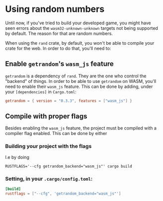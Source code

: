 # Using random numbers
Until now, if you've tried to build your developed game, you might have seen errors about the `wasm32-unknown-unknown` targets not being supported by default. The reason for that are random numbers.

When using the `rand` crate, by default, you won't be able to compile your crate for the web. In order to do that, you'll need to:

## Enable `getrandom`'s `wasm_js` feature
`getrandom` is a dependency of `rand`. They are the one who control the "backend" of things. In order to be able to use `getrandom` on WASM, you'll need to enable their `wasm_js` feature. This can be done by adding, under your `[dependencies]` in `Cargo.toml`:
```toml
getrandom = { version = "0.3.3", features = ["wasm_js"] }
```

## Compile with proper flags
Besides enabling the `wasm_js` feature, the project must be compiled with a compiler flag enabled. This can be done by either
### Building your project with the flags
I.e by doing 
```
RUSTFLAGS='--cfg getrandom_backend="wasm_js"' cargo build
```
### Setting, in your `.cargo/config.toml`:
```toml
[build]
rustflags = ["--cfg", 'getrandom_backend="wasm_js"']
```
